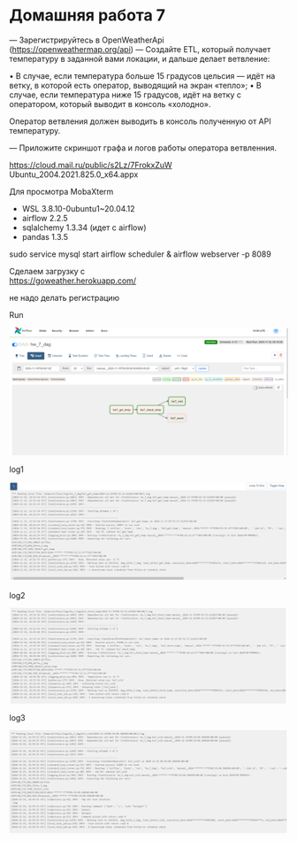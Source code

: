# Домашняя работа 7

— Зарегистрируйтесь в ОрепWeatherApi (https://openweathermap.org/api)
— Создайте ETL, который получает температуру в заданной вами локации, и
дальше делает ветвление:

• В случае, если температура больше 15 градусов цельсия — идёт на ветку, в которой есть оператор, выводящий на
экран «тепло»;
• В случае, если температура ниже 15 градусов, идёт на ветку с оператором, который выводит в консоль «холодно».

Оператор ветвления должен выводить в консоль полученную от АРI температуру.

— Приложите скриншот графа и логов работы оператора ветвленния.


https://cloud.mail.ru/public/s2Lz/7FrokxZuW
Ubuntu_2004.2021.825.0_x64.appx

Для просмотра MobaXterm

- WSL 3.8.10-0ubuntu1~20.04.12
- airflow 2.2.5
- sqlalchemy 1.3.34 (идет с airflow)
- pandas 1.3.5

sudo service mysql start
airflow scheduler & airflow webserver -p 8089

Сделаем загрузку с    
https://goweather.herokuapp.com/

не надо делать регистрацию


Run

![DAG](run.png)

log1

![log1](log1.png)

log2

![log1](log2.png)

log3

![log1](log3.png)


